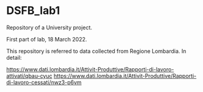 # DSFB_lab1
Repository of a University project.

First part of lab, 18 March 2022.

This repository is referred to data collected from Regione Lombardia. 
In detail: 

https://www.dati.lombardia.it/Attivit-Produttive/Rapporti-di-lavoro-attivati/qbau-cyuc
https://www.dati.lombardia.it/Attivit-Produttive/Rapporti-di-lavoro-cessati/nwz3-p6vm
